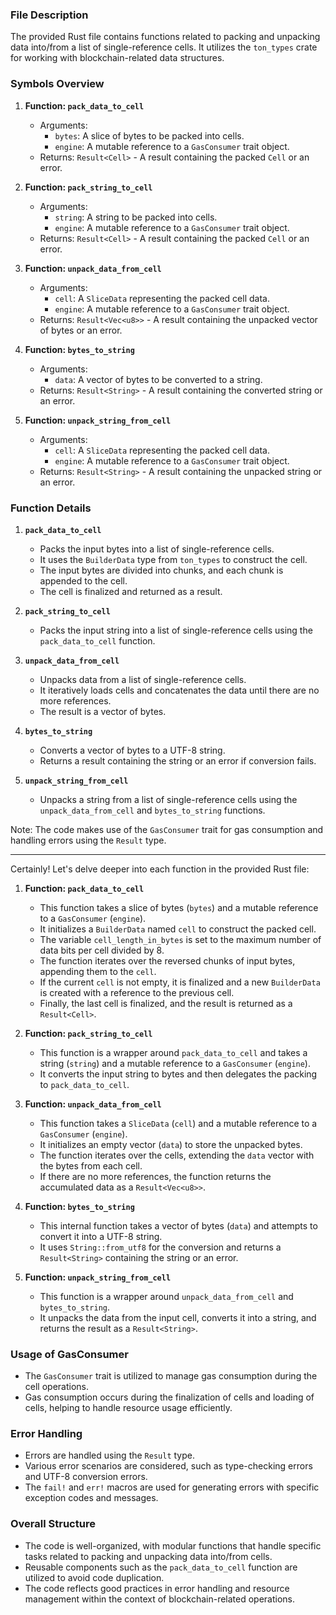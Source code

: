### File Description
The provided Rust file contains functions related to packing and unpacking data into/from a list of single-reference cells. It utilizes the `ton_types` crate for working with blockchain-related data structures.

### Symbols Overview
1. **Function: `pack_data_to_cell`**
   - Arguments:
     - `bytes`: A slice of bytes to be packed into cells.
     - `engine`: A mutable reference to a `GasConsumer` trait object.
   - Returns: `Result<Cell>` - A result containing the packed `Cell` or an error.

2. **Function: `pack_string_to_cell`**
   - Arguments:
     - `string`: A string to be packed into cells.
     - `engine`: A mutable reference to a `GasConsumer` trait object.
   - Returns: `Result<Cell>` - A result containing the packed `Cell` or an error.

3. **Function: `unpack_data_from_cell`**
   - Arguments:
     - `cell`: A `SliceData` representing the packed cell data.
     - `engine`: A mutable reference to a `GasConsumer` trait object.
   - Returns: `Result<Vec<u8>>` - A result containing the unpacked vector of bytes or an error.

4. **Function: `bytes_to_string`**
   - Arguments:
     - `data`: A vector of bytes to be converted to a string.
   - Returns: `Result<String>` - A result containing the converted string or an error.

5. **Function: `unpack_string_from_cell`**
   - Arguments:
     - `cell`: A `SliceData` representing the packed cell data.
     - `engine`: A mutable reference to a `GasConsumer` trait object.
   - Returns: `Result<String>` - A result containing the unpacked string or an error.

### Function Details

1. **`pack_data_to_cell`**
   - Packs the input bytes into a list of single-reference cells.
   - It uses the `BuilderData` type from `ton_types` to construct the cell.
   - The input bytes are divided into chunks, and each chunk is appended to the cell.
   - The cell is finalized and returned as a result.

2. **`pack_string_to_cell`**
   - Packs the input string into a list of single-reference cells using the `pack_data_to_cell` function.

3. **`unpack_data_from_cell`**
   - Unpacks data from a list of single-reference cells.
   - It iteratively loads cells and concatenates the data until there are no more references.
   - The result is a vector of bytes.

4. **`bytes_to_string`**
   - Converts a vector of bytes to a UTF-8 string.
   - Returns a result containing the string or an error if conversion fails.

5. **`unpack_string_from_cell`**
   - Unpacks a string from a list of single-reference cells using the `unpack_data_from_cell` and `bytes_to_string` functions.

Note: The code makes use of the `GasConsumer` trait for gas consumption and handling errors using the `Result` type.


***


Certainly! Let's delve deeper into each function in the provided Rust file:

1. **Function: `pack_data_to_cell`**
   - This function takes a slice of bytes (`bytes`) and a mutable reference to a `GasConsumer` (`engine`).
   - It initializes a `BuilderData` named `cell` to construct the packed cell.
   - The variable `cell_length_in_bytes` is set to the maximum number of data bits per cell divided by 8.
   - The function iterates over the reversed chunks of input bytes, appending them to the `cell`.
   - If the current `cell` is not empty, it is finalized and a new `BuilderData` is created with a reference to the previous cell.
   - Finally, the last cell is finalized, and the result is returned as a `Result<Cell>`.

2. **Function: `pack_string_to_cell`**
   - This function is a wrapper around `pack_data_to_cell` and takes a string (`string`) and a mutable reference to a `GasConsumer` (`engine`).
   - It converts the input string to bytes and then delegates the packing to `pack_data_to_cell`.

3. **Function: `unpack_data_from_cell`**
   - This function takes a `SliceData` (`cell`) and a mutable reference to a `GasConsumer` (`engine`).
   - It initializes an empty vector (`data`) to store the unpacked bytes.
   - The function iterates over the cells, extending the `data` vector with the bytes from each cell.
   - If there are no more references, the function returns the accumulated data as a `Result<Vec<u8>>`.

4. **Function: `bytes_to_string`**
   - This internal function takes a vector of bytes (`data`) and attempts to convert it into a UTF-8 string.
   - It uses `String::from_utf8` for the conversion and returns a `Result<String>` containing the string or an error.

5. **Function: `unpack_string_from_cell`**
   - This function is a wrapper around `unpack_data_from_cell` and `bytes_to_string`.
   - It unpacks the data from the input cell, converts it into a string, and returns the result as a `Result<String>`.

### Usage of GasConsumer
- The `GasConsumer` trait is utilized to manage gas consumption during the cell operations.
- Gas consumption occurs during the finalization of cells and loading of cells, helping to handle resource usage efficiently.

### Error Handling
- Errors are handled using the `Result` type.
- Various error scenarios are considered, such as type-checking errors and UTF-8 conversion errors.
- The `fail!` and `err!` macros are used for generating errors with specific exception codes and messages.

### Overall Structure
- The code is well-organized, with modular functions that handle specific tasks related to packing and unpacking data into/from cells.
- Reusable components such as the `pack_data_to_cell` function are utilized to avoid code duplication.
- The code reflects good practices in error handling and resource management within the context of blockchain-related operations.
